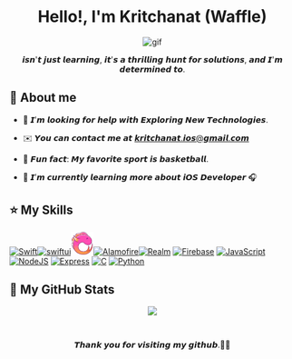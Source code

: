 <h1 align="center">Hello!, I'm Kritchanat (Waffle)</h1> 

<p align="center"><img src="https://i.pinimg.com/originals/ea/d5/31/ead5310095b5d1bbcb37a462762b01e6.gif" width="450" height="250" alt="gif"/></p>

<p align="center">    𝙞𝙨𝙣'𝙩 𝙟𝙪𝙨𝙩 𝙡𝙚𝙖𝙧𝙣𝙞𝙣𝙜, 𝙞𝙩'𝙨 𝙖 𝙩𝙝𝙧𝙞𝙡𝙡𝙞𝙣𝙜  𝙝𝙪𝙣𝙩 𝙛𝙤𝙧 𝙨𝙤𝙡𝙪𝙩𝙞𝙤𝙣𝙨, 𝙖𝙣𝙙 𝙄'𝙢 𝙙𝙚𝙩𝙚𝙧𝙢𝙞𝙣𝙚𝙙 𝙩𝙤.  </p>

🔭 About me
----------------------------

* 🚀 𝙄’𝙢 𝙡𝙤𝙤𝙠𝙞𝙣𝙜 𝙛𝙤𝙧 𝙝𝙚𝙡𝙥 𝙬𝙞𝙩𝙝 𝙀𝙭𝙥𝙡𝙤𝙧𝙞𝙣𝙜 𝙉𝙚𝙬 𝙏𝙚𝙘𝙝𝙣𝙤𝙡𝙤𝙜𝙞𝙚𝙨.

*  ✉️  𝙔𝙤𝙪 𝙘𝙖𝙣 𝙘𝙤𝙣𝙩𝙖𝙘𝙩 𝙢𝙚 𝙖𝙩 𝙠𝙧𝙞𝙩𝙘𝙝𝙖𝙣𝙖𝙩.𝙞𝙤𝙨@𝙜𝙢𝙖𝙞𝙡.𝙘𝙤𝙢
 
*  🏀 𝙁𝙪𝙣 𝙛𝙖𝙘𝙩: 𝙈𝙮 𝙛𝙖𝙫𝙤𝙧𝙞𝙩𝙚 𝙨𝙥𝙤𝙧𝙩 𝙞𝙨 𝙗𝙖𝙨𝙠𝙚𝙩𝙗𝙖𝙡𝙡.

* 🧪 𝙄’𝙢 𝙘𝙪𝙧𝙧𝙚𝙣𝙩𝙡𝙮 𝙡𝙚𝙖𝙧𝙣𝙞𝙣𝙜 𝙢𝙤𝙧𝙚 𝙖𝙗𝙤𝙪𝙩 𝙞𝙊𝙎 𝘿𝙚𝙫𝙚𝙡𝙤𝙥𝙚𝙧 🎧       


⭐️ My Skills
----------------------------

<p align="left">
<a href="https://developer.apple.com/swift/" target="_blank" rel="noreferrer"><img src="https://skillicons.dev/icons?i=swift" width="40" height="40" alt="Swift" /><a href="https://developer.apple.com/swiftui/" target="_blank" rel="noreferrer"><img width="50" height="50"; src="https://img.icons8.com/fluency/100/swiftui.png" alt="swiftui" /></a><a href="https://developer.apple.com/forums/thread/675329" target="_blank" rel="noreferrer"><img width="40" height="40"; src="https://raw.githubusercontent.com/ReactiveX/RxSwift/main/assets/RxSwift_Logo.png" alt="Rxswif" /></a><a href="https://forums.developer.apple.com/forums/thread/67756" target="_blank" rel="noreferrer"><img width="40" height="40"; src="https://avatars.githubusercontent.com/u/7774181?s=280&v=4" alt="Alamofire"/></a><a href="https://github.com/realm/realm-swift" target="_blank" rel="noreferrer"><img width="40" height="40"; src="https://avatars.githubusercontent.com/u/7575099?s=280&v=4" alt="Realm" /></a> <a href="https://firebase.google.com/" target="_blank" rel="noreferrer"><img src="https://skillicons.dev/icons?i=firebase"  width="40" height="40" alt="Firebase"/></a> <a href="https://developer.mozilla.org/en-US/docs/Web/JavaScript" target="_blank" rel="noreferrer"><img src="https://skillicons.dev/icons?i=js" width="40" height="40" alt="JavaScript" /></a>    <a href="https://nodejs.org/en/" target="_blank" rel="noreferrer"><img src="https://skillicons.dev/icons?i=nodejs" width="40" height="40" alt="NodeJS" /></a> <a href="https://expressjs.com/" target="_blank" rel="noreferrer"><img src="https://skillicons.dev/icons?i=express" width="40" height="40" alt="Express" /></a> <a href="https://docs.microsoft.com/en-us/cpp/?view=msvc-170" target="_blank" rel="noreferrer"><img src="https://skillicons.dev/icons?i=c"  width="40" height="40" alt="C"/></a> <a href="https://www.python.org/" target="_blank" rel="noreferrer"><img src="https://skillicons.dev/icons?i=python" width="40" height="40" alt="Python" /></a> 
 
💫 My GitHub Stats 
----------------------------

<p align="center">
  <a href="http://www.github.com/Kritchanaxt"><img src="https://github-readme-stats.vercel.app/api/top-langs/?username=Kritchanaxt&layout=compact&langs_count=10&count_private=true&show_icons=true&title_color=ffffff&text_color=ffffff&bg_color=181824""/></a>
</p>

<h1></h1>
<p align="center"><a>𝙏𝙝𝙖𝙣𝙠 𝙮𝙤𝙪 𝙛𝙤𝙧 𝙫𝙞𝙨𝙞𝙩𝙞𝙣𝙜 𝙢𝙮 𝙜𝙞𝙩𝙝𝙪𝙗.🫰🏻<a></p>


